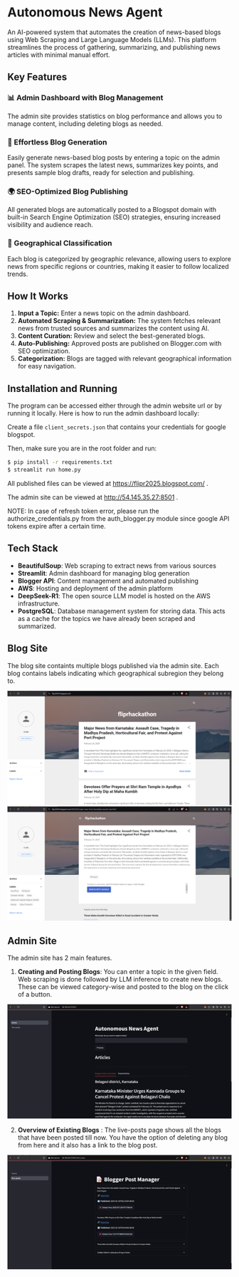 # Autonomous News Agent

An AI-powered system that automates the creation of news-based blogs using Web Scraping and Large Language Models (LLMs). This platform streamlines the process of gathering, summarizing, and publishing news articles with minimal manual effort.

## Key Features

### 📊 Admin Dashboard with Blog Management
The admin site provides statistics on blog performance and allows you to manage content, including deleting blogs as needed.

### 🔹 Effortless Blog Generation
Easily generate news-based blog posts by entering a topic on the admin panel. The system scrapes the latest news, summarizes key points, and presents sample blog drafts, ready for selection and publishing.

### 🌍 SEO-Optimized Blog Publishing
All generated blogs are automatically posted to a Blogspot domain with built-in Search Engine Optimization (SEO) strategies, ensuring increased visibility and audience reach.

### 📍 Geographical Classification
Each blog is categorized by geographic relevance, allowing users to explore news from specific regions or countries, making it easier to follow localized trends.

## How It Works
1. **Input a Topic:** Enter a news topic on the admin dashboard.
2. **Automated Scraping & Summarization:** The system fetches relevant news from trusted sources and summarizes the content using AI.
3. **Content Curation:** Review and select the best-generated blogs.
4. **Auto-Publishing:** Approved posts are published on Blogger.com with SEO optimization.
5. **Categorization:** Blogs are tagged with relevant geographical information for easy navigation.

## Installation and Running
The program can be accessed either through the admin website url or by running it locally. Here is how to run the admin dashboard locally:

Create a file `client_secrets.json` that contains your credentials for google blogspot.

Then, make sure you are in the root folder and run:

```bash
$ pip install -r requirements.txt
$ streamlit run home.py
```
All published files can be viewed at https://flipr2025.blogspot.com/ . 

The admin site can be viewed at http://54.145.35.27:8501 .

NOTE: In case of refresh token error, please run the authorize_credentials.py from the auth_blogger.py module since google API tokens expire after a certain time.

## Tech Stack
- **BeautifulSoup**: Web scraping to extract news from various sources
- **Streamlit**: Admin dashboard for managing blog generation
- **Blogger API**: Content management and automated publishing
- **AWS**: Hosting and deployment of the admin platform
- **DeepSeek-R1**: The open source LLM model is hosted on the AWS infrastructure.
- **PostgreSQL**: Database management system for storing data. This acts as a cache for the topics we have already been scraped and summarized.

## Blog Site
The blog site containts multiple blogs published via the admin site. Each blog contains labels indicating which geographical subregion they belong to.

![Blog Site](./images/Screenshot%202025-02-24%20230135.png)
![Blog Site1](./images/Screenshot%202025-02-24%20230203.png)

## Admin Site
The admin site has 2 main features.
1. **Creating and Posting Blogs**: You can enter a topic in the given field. Web scraping is done followed by LLM inference to create new blogs. These can be viewed category-wise and posted to the blog on the click of a button.

![Admin Site](./images/Screenshot%202025-02-24%20230808.png)

2. **Overview of Existing Blogs** : The live-posts page shows all the blogs that have been posted till now. You have the option of deleting any blog from here and it also has a link to the blog post.

![Admin Site1](./images/Screenshot%202025-02-24%20231128.png)





